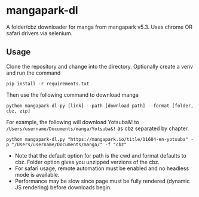 # mangapark-dl
A folder/cbz downloader for manga from mangapark v5.3. Uses chrome OR safari drivers via selenium.
## Usage
Clone the repository and change into the directory. Optionally create a venv and run the command
```
pip install -r requirements.txt
```

Then use the following command to download manga
```
python mangapark-dl-py [link] --path [download path] --format [folder, cbz, zip]
```

For example, the following will download Yotsuba&! to `/Users/username/Documents/manga/Yotsuba&!` as cbz separated by chapter.
```
python mangapark-dl.py "https://mangapark.io/title/11684-en-yotsuba" -p "/Users/username/Documents/manga/" -f "cbz"
```
 - Note that the default option for path is the cwd and format defaults to cbz. Folder option gives you unzipped verzions of the cbz.
 - For safari usage, remote automation must be enabled and no headless mode is available.
 - Performance may be slow since page must be fully rendered (dynamic JS rendering) before downloads begin.

